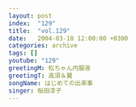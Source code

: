 ```yaml
---
layout: post
index:  "129"
title:  "vol.129"
date:   2004-03-18 12:00:00 +0300
categories: archive
tags: []
youtube: "129"
greetingM: 松ちゃん内服液
greetingT: 高須＆翼
songName: はじめての出来事
singer: 桜田淳子
---
```

